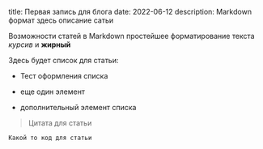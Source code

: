 title: Первая запись для блога
date: 2022-06-12
description: Markdown формат здесь описание сатьи


Возможности статей в Markdown простейшее форматирование текста *курсив* и **жирный**

Здесь будет список для статьи:

* Тест оформления списка

* еще один элемент

* дополнительный элемент списка


> Цитата для статьи

    Какой то код для статьи


